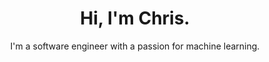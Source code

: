 ---
title: "Hi, I'm Chris."
subtitle: "I'm a software engineer with a passion for machine learning."
description: "My favourite languages are Python, C++, and JavaScript. Not Java though."
---